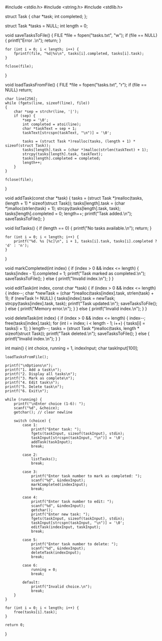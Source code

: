 #include <stdio.h>
#include <string.h>
#include <stdlib.h>

struct Task {
    char *task;
    int completed;
};

struct Task *tasks = NULL;
int length = 0;


void saveTasksToFile() {
    FILE *file = fopen("tasks.txt", "w");
    if (file == NULL) {
        printf("Error .\n");
        return;
    }

    for (int i = 0; i < length; i++) {
        fprintf(file, "%d|%s\n", tasks[i].completed, tasks[i].task);
    }

    fclose(file);
}


void loadTasksFromFile() {
    FILE *file = fopen("tasks.txt", "r");
    if (file == NULL) 
    return;

    char line[256];
    while (fgets(line, sizeof(line), file)) 
    {
        char *sep = strchr(line, '|');
        if (sep) {
            *sep = '\0';
            int completed = atoi(line);
            char *taskText = sep + 1;
            taskText[strcspn(taskText, "\n")] = '\0';

            tasks = (struct Task *)realloc(tasks, (length + 1) * sizeof(struct Task));
            tasks[length].task = (char *)malloc(strlen(taskText) + 1);
            strcpy(tasks[length].task, taskText);
            tasks[length].completed = completed;
            length++;
        }
    }

    fclose(file);
}

void addTask(const char *task) {
    tasks = (struct Task *)realloc(tasks, (length + 1) * sizeof(struct Task));
    tasks[length].task = (char *)malloc(strlen(task) + 1);
    strcpy(tasks[length].task, task);
    tasks[length].completed = 0;
    length++;
    printf("Task added.\n");
    saveTasksToFile();
}

void listTasks() {
    if (length == 0) {
        printf("No tasks available.\n");
        return;
    }

    for (int i = 0; i < length; i++) {
        printf("%d. %s [%c]\n", i + 1, tasks[i].task, tasks[i].completed ? 'd' : 'n');
    }
}

void markCompleted(int index) {
    if (index > 0 && index <= length) {
        tasks[index - 1].completed = 1;
        printf("Task marked as completed.\n");
        saveTasksToFile();
    } else {
        printf("Invalid index.\n");
    }
}

void editTask(int index, const char *task) {
    if (index > 0 && index <= length) {
        index--;
        char *newTask = (char *)realloc(tasks[index].task, strlen(task) + 1);
        if (newTask != NULL) {
            tasks[index].task = newTask;
            strcpy(tasks[index].task, task);
            printf("Task updated.\n");
            saveTasksToFile();
        } else {
            printf("Memory error.\n");
        }
    } else {
        printf("Invalid index.\n");
    }
}

void deleteTask(int index) {
    if (index > 0 && index <= length) {
        index--;
        free(tasks[index].task);
        for (int i = index; i < length - 1; i++) {
            tasks[i] = tasks[i + 1];
        }
        length--;
        tasks = (struct Task *)realloc(tasks, length * sizeof(struct Task));
        printf("Task deleted.\n");
        saveTasksToFile();
    } else {
        printf("Invalid index.\n");
    }
}

int main() {
    int choice, running = 1, indexInput;
    char taskInput[100];

    loadTasksFromFile();

    printf("\nOptions\n");
    printf("1. Add a task\n");
    printf("2. Display all tasks\n");
    printf("3. Mark as complete\n");
    printf("4. Edit task\n");
    printf("5. Delete task\n");
    printf("6. Exit\n");

    while (running) {
        printf("\nEnter choice (1-6): ");
        scanf("%d", &choice);
        getchar(); // clear newline

        switch (choice) {
            case 1:
                printf("Enter task: ");
                fgets(taskInput, sizeof(taskInput), stdin);
                taskInput[strcspn(taskInput, "\n")] = '\0';
                addTask(taskInput);
                break;

            case 2:
                listTasks();
                break;

            case 3:
                printf("Enter task number to mark as completed: ");
                scanf("%d", &indexInput);
                markCompleted(indexInput);
                break;

            case 4:
                printf("Enter task number to edit: ");
                scanf("%d", &indexInput);
                getchar();
                printf("Enter new task: ");
                fgets(taskInput, sizeof(taskInput), stdin);
                taskInput[strcspn(taskInput, "\n")] = '\0';
                editTask(indexInput, taskInput);
                break;

            case 5:
                printf("Enter task number to delete: ");
                scanf("%d", &indexInput);
                deleteTask(indexInput);
                break;

            case 6:
                running = 0;
                break;

            default:
                printf("Invalid choice.\n");
                break;
        }
    }

    for (int i = 0; i < length; i++) {
        free(tasks[i].task);
    }

    return 0;
}
